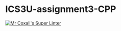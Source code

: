 # ICS3U-assignment3-CPP

[![Mr Coxall's Super Linter](https://github.com/Emmanuel-Fofeyin/ICS3U-assignment3-CPP/workflows/Mr%20Coxall's%20Super%20Linter/badge.svg)](https://github.com/Emmanuel-Fofeyin/ICS3U-assignment3-CPP/actions/)
